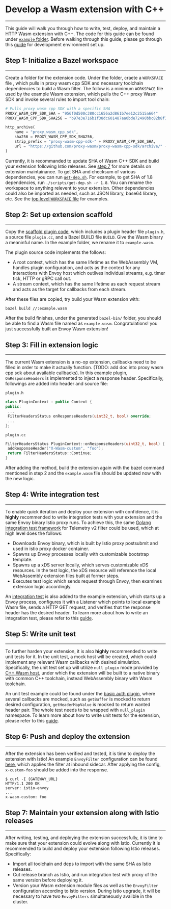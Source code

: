 # Develop a Wasm extension with C++
---

This guide will walk you through how to write, test, deploy, and maintain a HTTP Wasm extension with C++. The code for this guide can be found under [`example` folder](../example). Before walking through this guide, please go through this [guide](./development-setup.md) for development environment set up.

## Step 1: Initialize a Bazel workspace
---

Create a folder for the extension code. Under the folder, craete a `WORKSPACE` file , which pulls in proxy wasm cpp SDK and necessary toolchain dependencies to build a Wasm filter. The follow is a minimum `WORKSPACE` file used by the example Wasm extension, which pulls the C++ proxy Wasm SDK and invoke several rules to import tool chain:

```python
# Pulls proxy wasm cpp SDK with a specific SHA
PROXY_WASM_CPP_SDK_SHA = "956f0d500c380cc1656a2d861b7ee12c2515a664"
PROXY_WASM_CPP_SDK_SHA256 = "b97e3e716b1f38dc601487aa0bde72490bbc82b8f3ad73f1f3e69733984955df"

http_archive(
    name = "proxy_wasm_cpp_sdk",
    sha256 = PROXY_WASM_CPP_SDK_SHA256,
    strip_prefix = "proxy-wasm-cpp-sdk-" + PROXY_WASM_CPP_SDK_SHA,
    url = "https://github.com/proxy-wasm/proxy-wasm-cpp-sdk/archive/" + PROXY_WASM_CPP_SDK_SHA + ".tar.gz",
)
```

Currently, it is recommanded to update SHA of Wasm C++ SDK and build your extension following Istio releases. See [step 7](#step-7-maintain-your-extension-along-with-istio-releases) for more details on extension maintainance. To get SHA and checksum of various dependencies, you can run [`get-dep.sh`](../scripts/get-dep.sh). For example, to get SHA of 1.8 dependencies, run `./scripts/get-dep.sh -r 1.8`. You can rename the workspace to anything relevent to your extension. Other dependencies could also be imported as needed, such as JSON library, base64 library, etc. See the [top level `WORKSPACE` file](../WORKSPACE) for examples.

## Step 2: Set up extension scaffold
---

Copy the [scaffold plugin code](../extensions/scaffold), which includes a plugin header file `plugin.h`, a source file `plugin.cc`, and a Bazel BUILD file `BUILD`. Give the Wasm binary a meaninful name. In the example folder, we rename it to `example.wasm`.

The plugin source code implements the follows:
* A root context, which has the same lifetime as the WebAssembly VM, handles plugin configuration, and acts as the context for any interactions with Envoy host which outlives individual streams, e.g. timer tick, HTTP or gRPC call out.
* A stream context, which has the same lifetime as each request stream and acts as the target for callbacks from each stream.

After these files are copied, try build your Wasm extension with:
```
bazel build //:example.wasm
```

After the build finishes, under the generated `bazel-bin/` folder, you should be able to find a Wasm file named as `example.wasm`. Congratulations! you just successfully built an Envoy Wasm extension!

## Step 3: Fill in extension logic
---

The current Wasm extension is a no-op extension, callbacks need to be filled in order to make it actually function. (TODO: add doc into proxy wasm cpp sdk about available callbacks). In this example plugin, `OnResponseHeaders` is implemented to inject a response header. Specifically, followings are added into header and source file:

`plugin.h`
```cpp
class PluginContext : public Context {
public:
 ...
 FilterHeadersStatus onResponseHeaders(uint32_t, bool) override;
 ...
};
```

`plugin.cc`
```cpp
FilterHeadersStatus PluginContext::onResponseHeaders(uint32_t, bool) {
 addResponseHeader("X-Wasm-custom", "foo");
 return FilterHeadersStatus::Continue;
}
```

After adding the method, build the extension again with the bazel command mentioned in step 2 and the `example.wasm` file should be updated now with the new logic.

## Step 4: Write integration test
---

To enable quick iteration and deploy your extension with confidence, it is **highly** recommended to write integration tests with your extension and the same Envoy binary Istio proxy runs. To achieve this, the same [Golang integration test framework](https://godoc.org/github.com/istio/proxy/test/envoye2e) for Telemetry v2 filter could be used, which at high level does the follows:
* Downloads Envoy binary, which is built by Istio proxy postsubmit and used in istio proxy docker container.
* Spawns up Envoy processes locally with customizable bootstrap template.
* Spawns up a xDS server locally, which serves customizable xDS resources. In the test logic, the xDS resource will reference the local WebAssembly extension files built at former steps.
* Executes test logic which sends request through Envoy, then examines extension logic accordingly.
	
An [integration test](../example/test) is also added to the example extension, which starts up a Envoy process, configures it with a Listener which points to local example Wasm file, sends a HTTP GET request, and verifies that the response header has the desired header. To learn more about how to write an integration test, please refer to this [guide](./write-integration-test.md).

## Step 5: Write unit test
---

To further harden your extension, it is also **highly** recommended to write unit tests for it. In the unit test, a mock host will be created, which could implement any relevant Wasm callbacks with desired simulation. Specifically, the unit test set up will utilize `null plugin` mode provided by [C++ Wasm host](https://github.com/proxy-wasm/proxy-wasm-cpp-host), under which the extension will be built to a native binary with common C++ toolchain, instead WebAssembly binary with Wasm toolchain.

An unit test example could be found under the [basic auth plugin](../extensions/basic_auth/plugin_test.cc), where several callbacks are mocked, such as `getBuffer` is mocked to return desired configuration, `getHeaderMapValue` is mocked to return wanted header pair. The whole test needs to be wrapped with `null_plugin` namespace. To learn more about how to write unit tests for the extension, please refer to this [guide](./write-unit-test.md).

## Step 6: Push and deploy the extension
---

After the extension has been verified and tested, it is time to deploy the extension with Istio! An example `EnvoyFilter` configuration can be found [here](../example/config/example-filter.yaml), which applies the filter at inbound sidecar. After applying the config, `x-custom-foo` should be added into the response.

```console
$ curl -I {GATEWAY_URL}
HTTP/1.1 200 OK
server: istio-envoy
...
x-wasm-custom: foo
```

## Step 7: Maintain your extension along with Istio releases
---

After writing, testing, and deploying the extension successfully, it is time to make sure that your extension could evolve along with Istio. Currently it is recommended to build and deploy your extension following Istio releases. Specifically:

* Import all toolchain and deps to import with the same SHA as Istio releases.
* Cut release branch as Istio, and run integration test with proxy of the same version before deploying it.
* Version your Wasm extension module files as well as the `EnvoyFilter` configuration according to Istio version. During Istio upgrade, it will be necessary to have two `EnvoyFilters` simultaneously availble in the cluster.
